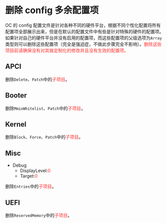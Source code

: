 # 删除 config 多余配置项

OC 的 config 配置文件是针对各种不同的硬件平台，根据不同个性化配置将所有配置项全部展示出来，但是在默认的配置文件中有些是针对特殊的硬件的配置项。如果针对自己的硬件平台并没有启用的配置项，而这些配置项的父级选项为`Array`类型则可以删除这些配置项（完全是强迫症，不做此步骤完全不影响）。<span style="color:#FF3030">删除这些项目前请确保没有对其做定制化的修改并且没有生效的配置项。</span>

## APCI

删除`Delete`、`Patch`中的<span style="color:#FF3030">子项目</span>。

## Booter

删除`MmioWhitelist`、`Patch`中的<span style="color:#FF3030">子项目</span>。

## Kernel

删除`Block`、`Force`、`Patch`中的<span style="color:#FF3030">子项目</span>。

## Misc

- Debug
  - DisplayLevel:<span style="color:#FF3030">0</span>
  - Target:<span style="color:#FF3030">0</span>

删除`Entries`中的<span style="color:#FF3030">子项目</span>。

## UEFI

删除`ReservedMemory`中的<span style="color:#FF3030">子项目</span>。
